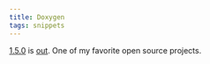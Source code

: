 ```yaml
---
title: Doxygen
tags: snippets
---
```


[1.5.0](http://www.doxygen.org/changelog.html) is [out](http://www.doxygen.org/download.html#latestsrc). One of my favorite open source projects.
